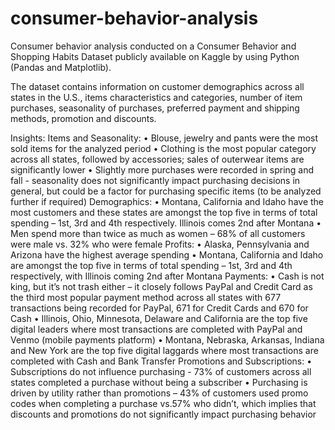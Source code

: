 # consumer-behavior-analysis
Consumer behavior analysis conducted on a Consumer Behavior and Shopping Habits Dataset publicly available on Kaggle by using Python (Pandas and Matplotlib).

The dataset contains information on customer demographics across all states in the U.S., items characteristics and categories, number of item purchases, seasonality of purchases, preferred payment and shipping methods, promotion and discounts. 

Insights:
Items and Seasonality:
•	Blouse, jewelry and pants were the most sold items for the analyzed period
•	Clothing is the most popular category across all states, followed by accessories; sales of outerwear items are significantly lower
•	Slightly more purchases were recorded in spring and fall - seasonality does not significantly impact purchasing decisions in general, but could be a factor for purchasing specific items (to be analyzed further if required)
Demographics:
•	Montana, California and Idaho have the most customers and these states are amongst the top five in terms of total spending – 1st, 3rd and 4th respectively. Illinois comes 2nd after Montana 
•	Men spend more than twice as much as women – 68% of all customers were male vs. 32% who were female
Profits:
•	Alaska, Pennsylvania and Arizona have the highest average spending 
•	Montana, California and Idaho are amongst the top five in terms of total spending – 1st, 3rd and 4th respectively, with Illinois coming 2nd after Montana 
Payments:
•	Cash is not king, but it’s not trash either – it closely follows PayPal and Credit Card as the third most popular payment method across all states with 677 transactions being recorded for PayPal, 671 for Credit Cards and 670 for Cash
•	Illinois, Ohio, Minnesota, Delaware and California are the top five digital leaders where most transactions are completed with PayPal and Venmo (mobile payments platform)
•	Montana, Nebraska, Arkansas, Indiana and New York are the top five digital laggards where most transactions are completed with Cash and Bank Transfer
Promotions and Subscriptions:
•	Subscriptions do not influence purchasing - 73% of customers across all states completed a purchase without being a subscriber
•	Purchasing is driven by utility rather than promotions – 43% of customers used promo codes when completing a purchase vs.57% who didn’t, which implies that discounts and promotions do not significantly impact purchasing behavior


